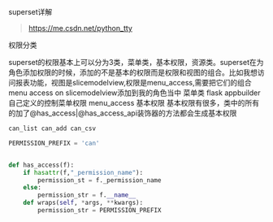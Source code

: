 superset详解
>https://me.csdn.net/python_tty

权限分类

superset的权限基本上可以分为3类，菜单类，基本权限，资源类。superset在为角色添加权限的时候，添加的不是基本的权限而是权限和视图的组合。比如我想访问报表功能，视图是slicemodelview,权限是menu_access,需要把它们的组合 menu access on slicemodelview添加到我的角色当中
菜单类
flask appbuilder自己定义的控制菜单权限
menu_access
基本权限
基本权限有很多，类中的所有的加了@has_access|@has_access_api装饰器的方法都会生成基本权限
```python
can_list can_add can_csv

PERMISSION_PREFIX = 'can'


def has_access(f):
	if hasattr(f,"_permission_name"):
		permission_st = f._permission_name
	else:
		permission_str = f.__name__
	def wraps(self, *args, **kwargs):
		permission_str = PERMISSION_PREFIX 







```